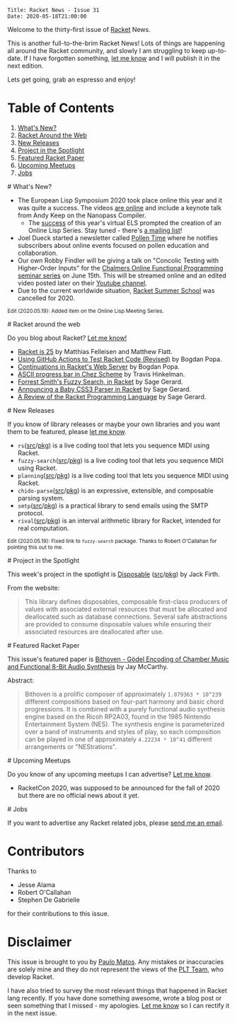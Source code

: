     Title: Racket News - Issue 31
    Date: 2020-05-18T21:00:00

Welcome to the thirty-first issue of [Racket](https://www.racket-lang.org) News. 

This is another full-to-the-brim Racket News! Lots of things are happening all around the Racket community, and slowly I am struggling to keep up-to-date. If I have forgotten something, [let me know](mailto:pmatos@linki.tools) and I will publish it in the next edition. 

Lets get going, grab an espresso and enjoy!

# Table of Contents

1. [What's New?](#whatsnew)
2. [Racket Around the Web](#aroundtheweb)
3. [New Releases](#newreleases)
4. [Project in the Spotlight](#spotlight)
5. [Featured Racket Paper](#featuredpaper)
6. [Upcoming Meetups](#meetups)
7. [Jobs](#jobs)

<div id='whatsnew'/>
# What's New?

* The European Lisp Symposium 2020 took place online this year and it was quite a success. The videos [are online](https://www.twitch.tv/elsconf/videos) and include a keynote talk from Andy Keep on the Nanopass Compiler.
    * The [success](https://www.reddit.com/r/lisp/comments/ga7kfk/online_lisp_meeting_series/) of this year's virtual ELS prompted the creation of an Online Lisp Series. Stay tuned - there's [a mailing list](https://mailman.common-lisp.net/listinfo/online-lisp-meets)!
* Joel Dueck started a newsletter called [Pollen Time](https://buttondown.email/pollentime/) where he notifies subscribers about online events focused on pollen education and collaboration.
* Our own Robby Findler will be giving a talk on "Concolic Testing with Higher-Order Inputs" for the [Chalmers Online Functional Programming seminar series](http://chalmersfp.org/) on June 15th. This will be streamed online and an edited video posted later on their [Youtube channel](https://www.youtube.com/channel/UCiGOzKde1rlvzEB7J73gvrQ).
* Due to the current worldwide situation, [Racket Summer School](https://school.racket-lang.org/index.html) was cancelled for 2020.

<small>Edit (2020.05.19): Added item on the Online Lisp Meeting Series.</small>

<div id='aroundtheweb'/>
# Racket around the web

Do you blog about Racket? [Let me know!](mailto:pmatos@linki.tools)

* [Racket is 25](https://blog.racket-lang.org/2020/05/racket-is-25.html) by Matthias Felleisen and Matthew Flatt.
* [Using GitHub Actions to Test Racket Code (Revised)](https://defn.io/2020/05/05/github-actions-for-racket-revised/) by Bogdan Popa. 
* [Continuations in Racket's Web Server](https://defn.io/2020/05/11/racket-web-server-internals/) by Bogdan Popa.
* [ASCII progress bar in Chez Scheme](https://www.travishinkelman.com/posts/ascii-progress-bar-chez-scheme/) by Travis Hinkelman.
* [Forrest Smith's Fuzzy Search, in Racket](https://sagegerard.com/fuzzy-search-package.html) by Sage Gerard.
* [Announcing a Baby CSS3 Parser in Racket](https://sagegerard.com/css3-syntax-pkg.html) by Sage Gerard.
* [A Review of the Racket Programming Language](https://sagegerard.com/racket-review.html) by Sage Gerard.

<div id='newreleases'/>
# New Releases

If you know of library releases or maybe your own libraries and you want them to be featured, please [let me know](mailto:pmatos@linki.tools).

* `rs`([src](https://github.com/mcdejonge/rs)/[pkg](https://pkgs.racket-lang.org/package/rs)) is a live coding tool that lets you sequence MIDI using Racket.
* `fuzzy-search`([src](https://github.com/zyrolasting/fuzzy-search/)/[pkg](https://pkgs.racket-lang.org/package/fuzzy-search)) is a live coding tool that lets you sequence MIDI using Racket.
* `planning`([src](https://github.com/jackfirth/planning/)/[pkg](https://pkgs.racket-lang.org/package/planning)) is a live coding tool that lets you sequence MIDI using Racket.
* `chido-parse`([src](https://github.com/willghatch/racket-chido-parse)/[pkg](https://pkgs.racket-lang.org/package/chido-parse)) is an expressive, extensible, and composable parsing system.
* `smtp`([src](https://github.com/yanyingwang/smtp)/[pkg](https://pkgs.racket-lang.org/package/smtp)) is a practical library to send emails using the SMTP protocol.
* `rival`([src](https://github.com/herbie-fp/rival)/[pkg](https://pkgs.racket-lang.org/package/rival)) is an interval arithmetic library for Racket, intended for real computation.

<small>Edit (2020.05.19): Fixed link to `fuzzy-search` package. Thanks to Robert O'Callahan for pointing this out to me.</small>

<div id='spotlight'/>
# Project in the Spotlight

This week's project in the spotlight is [Disposable](https://docs.racket-lang.org/disposable/index.html) ([src](https://github.com/jackfirth/racket-disposable)/[pkg](https://pkgs.racket-lang.org/package/disposable)) by Jack Firth.

From the website:

> This library defines disposables, composable first-class producers of values with associated external resources that must be allocated and deallocated such as database connections. Several safe abstractions are provided to consume disposable values while ensuring their associated resources are deallocated after use.

<div id='featuredpaper'/>
# Featured Racket Paper

This issue's featured paper is [Bithoven - Gödel Encoding of Chamber Music and Functional 8-Bit Audio Synthesis](https://drive.google.com/open?id=1wNcFOPny1F9zdZ2CWlWCj-4vqi6W0Rn7) by Jay McCarthy.

Abstract:

> Bithoven is a prolific composer of approximately `1.079363 * 10^239` different compositions based on four-part harmony and basic chord progressions. It is combined with a purely functional audio synthesis engine based on the Ricoh RP2A03, found in the 1985 Nintendo Entertainment System (NES). The synthesis engine is parameterized over a band of instruments and styles of play, so each composition can be played in one of approximately `4.22234 * 10^41` different arrangements or "NEStrations".

<div id='meetups'/>
# Upcoming Meetups

Do you know of any upcoming meetups I can advertise? [Let me know](mailto:pmatos@linki.tools).

* RacketCon 2020, was supposed to be announced for the fall of 2020 but there are no official news about it yet. 

<div id='jobs'/>
# Jobs

If you want to advertise any Racket related jobs, please [send me an email](mailto:pmatos@linki.tools).

# Contributors

Thanks to

* Jesse Alama
* Robert O'Callahan
* Stephen De Gabrielle

for their contributions to this issue.

# Disclaimer

This issue is brought to you by [Paulo Matos](mailto:pmatos@linki.tools). Any mistakes or inaccuracies are solely mine and
they do not represent the views of the [PLT Team](http://www.racket-lang.org/team.html), who develop Racket.

I have also tried to survey the most relevant things that happened in Racket lang recently. If you have done something awesome, wrote a blog post or seen something that I missed - my apologies. [Let me know](mailto:pmatos@linki.tools) so I can rectify it in the next issue.
